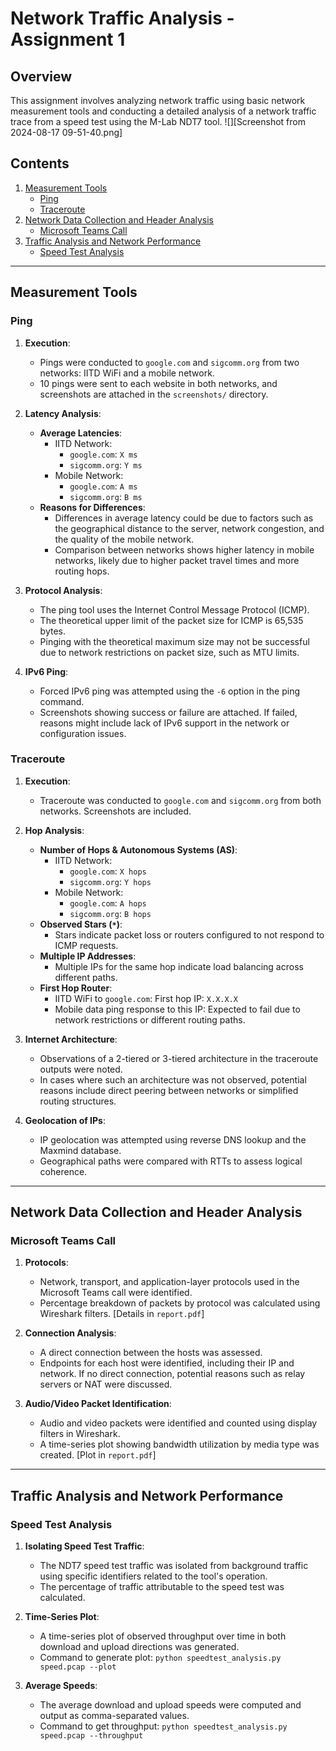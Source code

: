 # Network Traffic Analysis - Assignment 1

## Overview

This assignment involves analyzing network traffic using basic network measurement tools and conducting a detailed analysis of a network traffic trace from a speed test using the M-Lab NDT7 tool.
![][Screenshot from 2024-08-17 09-51-40.png]

## Contents

1. [Measurement Tools](#measurement-tools)
   - [Ping](#ping)
   - [Traceroute](#traceroute)
2. [Network Data Collection and Header Analysis](#network-data-collection-and-header-analysis)
   - [Microsoft Teams Call](#microsoft-teams-call)
3. [Traffic Analysis and Network Performance](#traffic-analysis-and-network-performance)
   - [Speed Test Analysis](#speed-test-analysis)

---

## Measurement Tools

### Ping

1. **Execution**:
   - Pings were conducted to `google.com` and `sigcomm.org` from two networks: IITD WiFi and a mobile network.
   - 10 pings were sent to each website in both networks, and screenshots are attached in the `screenshots/` directory.

2. **Latency Analysis**:
   - **Average Latencies**:
     - IITD Network:
       - `google.com`: `X ms`
       - `sigcomm.org`: `Y ms`
     - Mobile Network:
       - `google.com`: `A ms`
       - `sigcomm.org`: `B ms`
   - **Reasons for Differences**:
     - Differences in average latency could be due to factors such as the geographical distance to the server, network congestion, and the quality of the mobile network.
     - Comparison between networks shows higher latency in mobile networks, likely due to higher packet travel times and more routing hops.

3. **Protocol Analysis**:
   - The ping tool uses the Internet Control Message Protocol (ICMP).
   - The theoretical upper limit of the packet size for ICMP is 65,535 bytes. 
   - Pinging with the theoretical maximum size may not be successful due to network restrictions on packet size, such as MTU limits.

4. **IPv6 Ping**:
   - Forced IPv6 ping was attempted using the `-6` option in the ping command.
   - Screenshots showing success or failure are attached. If failed, reasons might include lack of IPv6 support in the network or configuration issues.

### Traceroute

1. **Execution**:
   - Traceroute was conducted to `google.com` and `sigcomm.org` from both networks. Screenshots are included.

2. **Hop Analysis**:
   - **Number of Hops & Autonomous Systems (AS)**:
     - IITD Network:
       - `google.com`: `X hops`
       - `sigcomm.org`: `Y hops`
     - Mobile Network:
       - `google.com`: `A hops`
       - `sigcomm.org`: `B hops`
   - **Observed Stars (`*`)**:
     - Stars indicate packet loss or routers configured to not respond to ICMP requests.
   - **Multiple IP Addresses**:
     - Multiple IPs for the same hop indicate load balancing across different paths.
   - **First Hop Router**:
     - IITD WiFi to `google.com`: First hop IP: `X.X.X.X`
     - Mobile data ping response to this IP: Expected to fail due to network restrictions or different routing paths.

3. **Internet Architecture**:
   - Observations of a 2-tiered or 3-tiered architecture in the traceroute outputs were noted.
   - In cases where such an architecture was not observed, potential reasons include direct peering between networks or simplified routing structures.

4. **Geolocation of IPs**:
   - IP geolocation was attempted using reverse DNS lookup and the Maxmind database.
   - Geographical paths were compared with RTTs to assess logical coherence.

---

## Network Data Collection and Header Analysis

### Microsoft Teams Call

1. **Protocols**:
   - Network, transport, and application-layer protocols used in the Microsoft Teams call were identified.
   - Percentage breakdown of packets by protocol was calculated using Wireshark filters. [Details in `report.pdf`]

2. **Connection Analysis**:
   - A direct connection between the hosts was assessed.
   - Endpoints for each host were identified, including their IP and network. If no direct connection, potential reasons such as relay servers or NAT were discussed.

3. **Audio/Video Packet Identification**:
   - Audio and video packets were identified and counted using display filters in Wireshark.
   - A time-series plot showing bandwidth utilization by media type was created. [Plot in `report.pdf`]

---

## Traffic Analysis and Network Performance

### Speed Test Analysis

1. **Isolating Speed Test Traffic**:
   - The NDT7 speed test traffic was isolated from background traffic using specific identifiers related to the tool's operation.
   - The percentage of traffic attributable to the speed test was calculated.

2. **Time-Series Plot**:
   - A time-series plot of observed throughput over time in both download and upload directions was generated.
   - Command to generate plot: `python speedtest_analysis.py speed.pcap --plot`

3. **Average Speeds**:
   - The average download and upload speeds were computed and output as comma-separated values.
   - Command to get throughput: `python speedtest_analysis.py speed.pcap --throughput`
